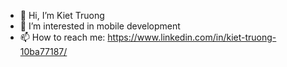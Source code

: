 - 👋 Hi, I’m Kiet Truong
- 👀 I’m interested in mobile development
- 📫 How to reach me: https://www.linkedin.com/in/kiet-truong-10ba77187/

<!---
mankiet208/mankiet208 is a ✨ special ✨ repository because its `README.md` (this file) appears on your GitHub profile.
You can click the Preview link to take a look at your changes.
--->
